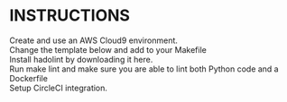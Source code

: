 # INSTRUCTIONS

Create and use an AWS Cloud9 environment.<br>
Change the template below and add to your Makefile <br>
Install hadolint by downloading it here. <br>
Run make lint and make sure you are able to lint both Python code and a Dockerfile <br>
Setup CircleCI integration. <br>
